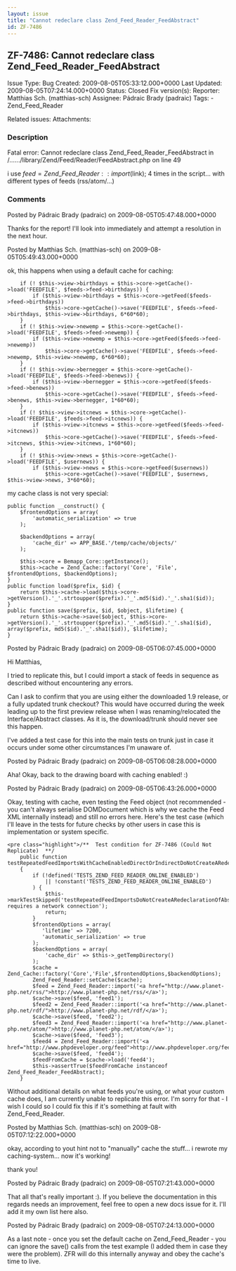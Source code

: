 ```yaml
---
layout: issue
title: "Cannot redeclare class Zend_Feed_Reader_FeedAbstract"
id: ZF-7486
---
```


ZF-7486: Cannot redeclare class Zend\_Feed\_Reader\_FeedAbstract
----------------------------------------------------------------

 Issue Type: Bug Created: 2009-08-05T05:33:12.000+0000 Last Updated: 2009-08-05T07:24:14.000+0000 Status: Closed Fix version(s): 
 Reporter:  Matthias Sch. (matthias-sch)  Assignee:  Pádraic Brady (padraic)  Tags: - Zend\_Feed\_Reader
 
 Related issues: 
 Attachments: 
### Description

Fatal error: Cannot redeclare class Zend\_Feed\_Reader\_FeedAbstract in /....../library/Zend/Feed/Reader/FeedAbstract.php on line 49

i use $feed = Zend\_Feed\_Reader::import($link); 4 times in the script... with different types of feeds (rss/atom/...)

 

 

### Comments

Posted by Pádraic Brady (padraic) on 2009-08-05T05:47:48.000+0000

Thanks for the report! I'll look into immediately and attempt a resolution in the next hour.

 

 

Posted by Matthias Sch. (matthias-sch) on 2009-08-05T05:49:43.000+0000

ok, this happens when using a default cache for caching:

 
        if (! $this->view->birthdays = $this->core->getCache()->load('FEEDFILE', $feeds->feed->birthdays)) {
            if ($this->view->birthdays = $this->core->getFeed($feeds->feed->birthdays))
                $this->core->getCache()->save('FEEDFILE', $feeds->feed->birthdays, $this->view->birthdays, 6*60*60);
        }
        if (! $this->view->newemp = $this->core->getCache()->load('FEEDFILE', $feeds->feed->newemp)) {
            if ($this->view->newemp = $this->core->getFeed($feeds->feed->newemp))
                $this->core->getCache()->save('FEEDFILE', $feeds->feed->newemp, $this->view->newemp, 6*60*60);
        }
        if (! $this->view->bernegger = $this->core->getCache()->load('FEEDFILE', $feeds->feed->benews)) {
            if ($this->view->bernegger = $this->core->getFeed($feeds->feed->benews))
                $this->core->getCache()->save('FEEDFILE', $feeds->feed->benews, $this->view->bernegger, 1*60*60);
        }
        if (! $this->view->itcnews = $this->core->getCache()->load('FEEDFILE', $feeds->feed->itcnews)) {
            if ($this->view->itcnews = $this->core->getFeed($feeds->feed->itcnews))
                $this->core->getCache()->save('FEEDFILE', $feeds->feed->itcnews, $this->view->itcnews, 1*60*60);
        }
        if (! $this->view->news = $this->core->getCache()->load('FEEDFILE', $usernews)) {
            if ($this->view->news = $this->core->getFeed($usernews))
                $this->core->getCache()->save('FEEDFILE', $usernews, $this->view->news, 3*60*60);


my cache class is not very special:

 
    public function __construct() {
        $frontendOptions = array(
            'automatic_serialization' => true
        );
    
        $backendOptions = array(
            'cache_dir' => APP_BASE.'/temp/cache/objects/'
        );
    
        $this->core = Bemapp_Core::getInstance();
        $this->cache = Zend_Cache::factory('Core', 'File', $frontendOptions, $backendOptions);
    }
    public function load($prefix, $id) {
        return $this->cache->load($this->core->getVersion().'_'.strtoupper($prefix).'_'.md5($id).'_'.sha1($id));
    }
    public function save($prefix, $id, $object, $lifetime) {
        return $this->cache->save($object, $this->core->getVersion().'_'.strtoupper($prefix).'_'.md5($id).'_'.sha1($id), array($prefix, md5($id).'_'.sha1($id)), $lifetime);
    }


 

 

Posted by Pádraic Brady (padraic) on 2009-08-05T06:07:45.000+0000

Hi Matthias,

I tried to replicate this, but I could import a stack of feeds in sequence as described without encountering any errors.

Can I ask to confirm that you are using either the downloaded 1.9 release, or a fully updated trunk checkout? This would have occurred during the week leading up to the first preview release when I was renaming/relocated the Interface/Abstract classes. As it is, the download/trunk should never see this happen.

I've added a test case for this into the main tests on trunk just in case it occurs under some other circumstances I'm unaware of.

 

 

Posted by Pádraic Brady (padraic) on 2009-08-05T06:08:28.000+0000

Aha! Okay, back to the drawing board with caching enabled! :)

 

 

Posted by Pádraic Brady (padraic) on 2009-08-05T06:43:26.000+0000

Okay, testing with cache, even testing the Feed object (not recommended - you can't always serialise DOMDocument which is why we cache the Feed XML internally instead) and still no errors here. Here's the test case (which I'll leave in the tests for future checks by other users in case this is implementation or system specific.

 
    <pre class="highlight">/**  Test condition for ZF-7486 (Could Not Replicate)  **/
        public function testRepeatedFeedImportsWithCacheEnabledDirectOrIndirectDoNotCreateARedeclarationOfAbstractClassFatalError()
        {
            if (!defined('TESTS_ZEND_FEED_READER_ONLINE_ENABLED')
                || !constant('TESTS_ZEND_FEED_READER_ONLINE_ENABLED')
            ) {
                $this->markTestSkipped('testRepeatedFeedImportsDoNotCreateARedeclarationOfAbstractClassFatalError() requires a network connection');
                return;
            }
            $frontendOptions = array(
               'lifetime' => 7200,
               'automatic_serialization' => true
            );
            $backendOptions = array(
                'cache_dir' => $this->_getTempDirectory()
            );
            $cache = Zend_Cache::factory('Core','File',$frontendOptions,$backendOptions);
            Zend_Feed_Reader::setCache($cache);
            $feed = Zend_Feed_Reader::import('<a href="http://www.planet-php.net/rss/">http://www.planet-php.net/rss/</a>');
            $cache->save($feed, 'feed1');
            $feed2 = Zend_Feed_Reader::import('<a href="http://www.planet-php.net/rdf/">http://www.planet-php.net/rdf/</a>');
            $cache->save($feed, 'feed2');
            $feed3 = Zend_Feed_Reader::import('<a href="http://www.planet-php.net/atom/">http://www.planet-php.net/atom/</a>');
            $cache->save($feed, 'feed3');
            $feed4 = Zend_Feed_Reader::import('<a href="http://www.phpdeveloper.org/feed">http://www.phpdeveloper.org/feed</a>');
            $cache->save($feed, 'feed4');
            $feedFromCache = $cache->load('feed4');
            $this->assertTrue($feedFromCache instanceof Zend_Feed_Reader_FeedAbstract);
        }

Without additional details on what feeds you're using, or what your custom cache does, I am currently unable to replicate this error. I'm sorry for that - I wish I could so I could fix this if it's something at fault with Zend\_Feed\_Reader.

 

 

Posted by Matthias Sch. (matthias-sch) on 2009-08-05T07:12:22.000+0000

okay, according to yout hint not to "manually" cache the stuff... i rewrote my caching-system... now it's working!

thank you!

 

 

Posted by Pádraic Brady (padraic) on 2009-08-05T07:21:43.000+0000

That all that's really important :). If you believe the documentation in this regards needs an improvement, feel free to open a new docs issue for it. I'll add it my own list here also.

 

 

Posted by Pádraic Brady (padraic) on 2009-08-05T07:24:13.000+0000

As a last note - once you set the default cache on Zend\_Feed\_Reader - you can ignore the save() calls from the test example (I added them in case they were the problem). ZFR will do this internally anyway and obey the cache's time to live.

 

 